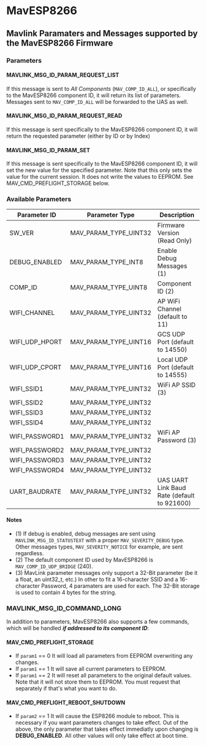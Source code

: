 # MavESP8266
## Mavlink Paramaters and Messages supported by the MavESP8266 Firmware

### Parameters

#### MAVLINK_MSG_ID_PARAM_REQUEST_LIST

If this message is sent to *All Components* (```MAV_COMP_ID_ALL```), or specifically to the MavESP8266 component ID, it will return its list of parameters. Messages sent to ```MAV_COMP_ID_ALL``` will be forwarded to the UAS as well.

#### MAVLINK_MSG_ID_PARAM_REQUEST_READ

If this message is sent specifically to the MavESP8266 component ID, it will return the requested parameter (either by ID or by Index)

#### MAVLINK_MSG_ID_PARAM_SET

If this message is sent specifically to the MavESP8266 component ID, it will set the new value for the specified parameter. Note that this only sets the value for the current session. It does not write the values to EEPROM. See MAV_CMD_PREFLIGHT_STORAGE below.

### Available Parameters

| Parameter ID  | Parameter Type | Description |
| ------------- | -------------- | ----------- |
| SW_VER  | MAV_PARAM_TYPE_UINT32 | Firmware Version (Read Only) |
| DEBUG_ENABLED | MAV_PARAM_TYPE_INT8  | Enable Debug Messages (1) |
| COMP_ID | MAV_PARAM_TYPE_UINT8 | Component ID (2) |
| WIFI_CHANNEL  | MAV_PARAM_TYPE_UINT32 | AP WiFi Channel (default to 11) |
| WIFI_UDP_HPORT | MAV_PARAM_TYPE_UINT16 | GCS UDP Port (default to 14550) |
| WIFI_UDP_CPORT | MAV_PARAM_TYPE_UINT16 | Local UDP Port (default to 14555)  |
| WIFI_SSID1 | MAV_PARAM_TYPE_UINT32 | WiFi AP SSID (3) |
| WIFI_SSID2 | MAV_PARAM_TYPE_UINT32 | |
| WIFI_SSID3 | MAV_PARAM_TYPE_UINT32 | |
| WIFI_SSID4 | MAV_PARAM_TYPE_UINT32 | |
| WIFI_PASSWORD1 | MAV_PARAM_TYPE_UINT32 | WiFi AP Password (3) |
| WIFI_PASSWORD2 | MAV_PARAM_TYPE_UINT32 | |
| WIFI_PASSWORD3 | MAV_PARAM_TYPE_UINT32 | |
| WIFI_PASSWORD4 | MAV_PARAM_TYPE_UINT32 | |
| UART_BAUDRATE | MAV_PARAM_TYPE_UINT32 | UAS UART Link Baud Rate (default to 921600) |

#### Notes

* (1) If debug is enabled, debug messages are sent using ```MAVLINK_MSG_ID_STATUSTEXT``` with a proper ```MAV_SEVERITY_DEBUG``` type. Other messages types, ```MAV_SEVERITY_NOTICE``` for example, are sent regardless.
* (2) The default component ID used by MavESP8266 is ```MAV_COMP_ID_UDP_BRIDGE``` (240).
* (3) MavLink parameter messages only support a 32-Bit parameter (be it a float, an uint32_t, etc.) In other to fit a 16-character SSID and a 16-character Password, 4 paramaters are used for each. The 32-Bit storage is used to contain 4 bytes for the string.

### MAVLINK_MSG_ID_COMMAND_LONG

In addition to parameters, MavESP8266 also supports a few commands, which will be handled _**if addressed to its component ID**_:

#### MAV_CMD_PREFLIGHT_STORAGE

* If ```param1``` == 0 It will load all parameters from EEPROM overwriting any changes.
* If ```param1``` == 1 It will save all current parameters to EEPROM. 
* If ```param1``` == 2 It will reset all parameters to the original default values. Note that it will not store them to EEPROM. You must request that separately if that's what you want to do.

#### MAV_CMD_PREFLIGHT_REBOOT_SHUTDOWN

* If ```param2``` == 1 It will cause the ESP8266 module to reboot. This is necessary if you want parameters changes to take effect. Out of the above, the only parameter that takes effect immediatly upon changing is **DEBUG_ENABLED**. All other values will only take effect at boot time.
